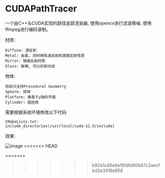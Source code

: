 # CUDAPathTracer

一个由C++与CUDA实现的路径追踪渲染器, 使用opencv进行滤波降噪, 使用ffmpeg进行编码录制。

材质:
```
Diffuse: 漫反射
Metal: 金属, 同时拥有漫反射和镜面反射性质
Mirror: 镜面反射材质
Glass: 玻璃, 可以折射光线
```
物体:
```
目前只支持Procedural Geometry
Sphere: 球体
Platform: 垂直于y轴的平面
Cylinder: 圆柱体
```

需要根据系统环境修改以下代码
```
CMakeLists.txt:
include_directories(/usr/local/cuda-11.5/include)
```

效果:

![image](https://user-images.githubusercontent.com/44687653/148175016-21c0daba-3003-4393-8598-44c3be3cc507.png)
<<<<<<< HEAD

=======
>>>>>>> b92e1c49e6a16fdfd80b67c2aecfbd2e3418e858
